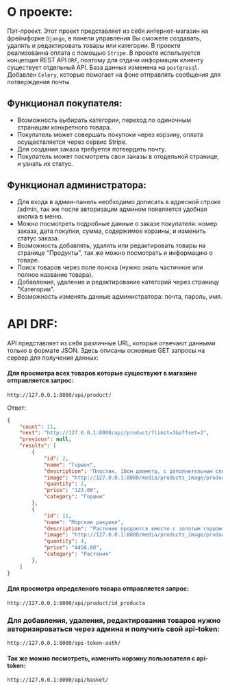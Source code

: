 # О проекте:
Пэт-проект.
Этот проект представляет из себя интернет-магазин на фреймфорке `Django`, в панели управления Вы сможете создавать, удалять и редактировать товары или категории. В проекте реализованна оплата с помощью `Stripe`. 
В проекте используется концепция REST API `DRF`, поэтому для отдачи информации клиенту существует отдельный API. База данных изменена на `postgresql`. Добавлен `Celery`, которые помогает на фоне отправлять сообщения для потверждения почты.


## Функционал покупателя:
- Возможность выбирать категории, переход по одиночным страницам конкретного товара.
- Покупатель может совершать покупоки через корзину, оплата осуществляется через сервис Stripe.
- Для создания заказа требуется потвердить почту.
- Покупатель может посмотреть свои заказы в отодельной странице, и узнать их статус.

## Функционал администратора:
- Для входа в админ-панель необходимо дописать в адресной строке /admin, так же после авторизации админом появляется удобная кнопка в меню.
- Можно посмотреть подробные данные о заказе покупателя: номер заказа, дата покупки, сумма, содержимое корзины, и изменить статус заказа.
- Возможность добавлять, удалять или редактировать товары на странице "Продукты", так же можно посмотреть и информацию о товаре.
- Поиск товаров через поле поиска (нужно знать частичное или полное название товара).
- Добавление, удаление и редактирование категорий через страницу "Категории".
- Возможность изменять данные администратора: почта, пароль, имя.

# API DRF:
API представляет из себя различные URL, которые отвечают данными только в формате JSON. Здесь описаны основные GET запросы на сервер для получения данных:

#### Для просмотра всех товаров которые существуют в магазине отправляется запрос:
``` 
http://127.0.0.1:8000/api/product/
```
Ответ:
```json
{
    "count": 11,
    "next": "http://127.0.0.1:8000/api/product/?limit=3&offset=3",
    "previous": null,
    "results": [
        {
            "id": 2,
            "name": "Горшок",
            "description": "Пластик, 10см диаметр, с дополнительным сливом, цвет серый графит",
            "image": "http://127.0.0.1:8000/media/products_image/product2.jpg",
            "quantity": 2,
            "price": "123.00",
            "category": "Горшки"
        },
        {
            "id": 11,
            "name": "Морские ракушки",
            "description": "Растение продается вместе с золотым горшом и не требует пересадки",
            "image": "http://127.0.0.1:8000/media/products_image/product10.jpg",
            "quantity": 4,
            "price": "4456.00",
            "category": "Растения"
        },
    ]
}
```

#### Для просмотра определеного товара  отправляется запрос:
``` 
http://127.0.0.1:8000/api/product/id_producta
```

### Для добавления, удаления, редактирования товаров нужно авторизироваться через админа и получить свой api-token:
```
http://127.0.0.1:8000/api-token-auth/
```

#### Так же можно посмотреть, изменить корзину пользователя с api-token:
```
http://127.0.0.1:8000/api/basket/
```
